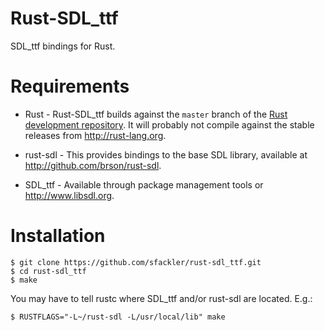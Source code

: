 # Rust-SDL_ttf
SDL_ttf bindings for Rust.

# Requirements

* Rust - Rust-SDL_ttf builds against the `master` branch of the [Rust
    development repository](http://github.com/mozilla/rust). It will probably
    not compile against the stable releases from http://rust-lang.org.

* rust-sdl - This provides bindings to the base SDL library, available at
    http://github.com/brson/rust-sdl.

* SDL_ttf - Available through package management tools or
    http://www.libsdl.org.

# Installation

    $ git clone https://github.com/sfackler/rust-sdl_ttf.git
    $ cd rust-sdl_ttf
    $ make

You may have to tell rustc where SDL_ttf and/or rust-sdl are located. E.g.:

    $ RUSTFLAGS="-L~/rust-sdl -L/usr/local/lib" make
